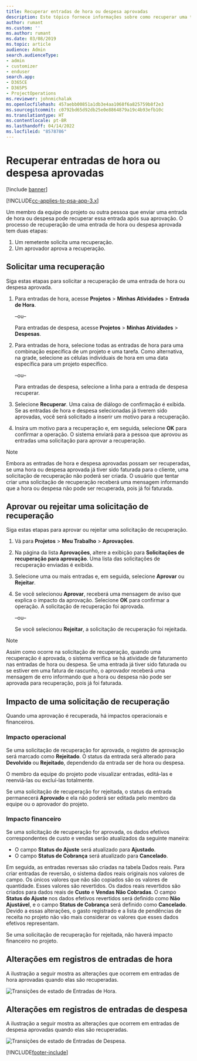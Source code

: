 ```yaml
---
title: Recuperar entradas de hora ou despesa aprovadas
description: Este tópico fornece informações sobre como recuperar uma transação de hora ou despesa aprovada anteriormente.
author: rumant
ms.custom: ''
ms.author: rumant
ms.date: 03/08/2019
ms.topic: article
audience: Admin
search.audienceType:
- admin
- customizer
- enduser
search.app:
- D365CE
- D365PS
- ProjectOperations
ms.reviewer: johnmichalak
ms.openlocfilehash: 457aebb00851a1db3e4aa1068f6a825759b8f2e3
ms.sourcegitcommit: c0792bd65d92db25e0e8864879a19c4b93efb10c
ms.translationtype: HT
ms.contentlocale: pt-BR
ms.lasthandoff: 04/14/2022
ms.locfileid: "8578786"
---
```

# <a name="recall-approved-time-or-expense-entries"></a>Recuperar entradas de hora ou despesa aprovadas

[!include [banner](../includes/psa-now-project-operations.md)]

[!INCLUDE[cc-applies-to-psa-app-3.x](../includes/cc-applies-to-psa-app-3x.md)]

Um membro da equipe do projeto ou outra pessoa que enviar uma entrada de hora ou despesa pode recuperar essa entrada após sua aprovação. O processo de recuperação de uma entrada de hora ou despesa aprovada tem duas etapas:

1. Um remetente solicita uma recuperação.
2. Um aprovador aprova a recuperação.

## <a name="request-a-recall"></a>Solicitar uma recuperação

Siga estas etapas para solicitar a recuperação de uma entrada de hora ou despesa aprovada.

1. Para entradas de hora, acesse **Projetos** \> **Minhas Atividades** \> **Entrada de Hora**.

    –ou–

    Para entradas de despesa, acesse **Projetos** \> **Minhas Atividades** \> **Despesas**.

2. Para entradas de hora, selecione todas as entradas de hora para uma combinação específica de um projeto e uma tarefa. Como alternativa, na grade, selecione as células individuais de hora em uma data específica para um projeto específico.

    –ou–

    Para entradas de despesa, selecione a linha para a entrada de despesa recuperar.

3. Selecione **Recuperar**. Uma caixa de diálogo de confirmação é exibida. Se as entradas de hora e despesa selecionadas já tiverem sido aprovadas, você será solicitado a inserir um motivo para a recuperação.
4. Insira um motivo para a recuperação e, em seguida, selecione **OK** para confirmar a operação. O sistema enviará para a pessoa que aprovou as entradas uma solicitação para aprovar a recuperação.

> [!NOTE]
> Embora as entradas de hora e despesa aprovadas possam ser recuperadas, se uma hora ou despesa aprovada já tiver sido faturada para o cliente, uma solicitação de recuperação não poderá ser criada. O usuário que tentar criar uma solicitação de recuperação receberá uma mensagem informando que a hora ou despesa não pode ser recuperada, pois já foi faturada.

## <a name="approve-or-reject-a-recall-request"></a>Aprovar ou rejeitar uma solicitação de recuperação

Siga estas etapas para aprovar ou rejeitar uma solicitação de recuperação.

1. Vá para **Projetos** \> **Meu Trabalho** \> **Aprovações**.
2. Na página da lista **Aprovações**, altere a exibição para **Solicitações de recuperação para aprovação**. Uma lista das solicitações de recuperação enviadas é exibida.
3. Selecione uma ou mais entradas e, em seguida, selecione **Aprovar** ou **Rejeitar**.
4. Se você selecionou **Aprovar**, receberá uma mensagem de aviso que explica o impacto da aprovação. Selecione **OK** para confirmar a operação. A solicitação de recuperação foi aprovada.

    –ou–

    Se você selecionou **Rejeitar**, a solicitação de recuperação foi rejeitada.

> [!NOTE]
> Assim como ocorre na solicitação de recuperação, quando uma recuperação é aprovada, o sistema verifica se há atividade de faturamento nas entradas de hora ou despesa. Se uma entrada já tiver sido faturada ou se estiver em uma fatura de rascunho, o aprovador receberá uma mensagem de erro informando que a hora ou despesa não pode ser aprovada para recuperação, pois já foi faturada.

## <a name="impact-of-a-recall-request"></a>Impacto de uma solicitação de recuperação

Quando uma aprovação é recuperada, há impactos operacionais e financeiros.

### <a name="operational-impact"></a>Impacto operacional

Se uma solicitação de recuperação for aprovada, o registro de aprovação será marcado como **Rejeitado**. O status da entrada será alterado para **Devolvido** ou **Rejeitado**, dependendo da entrada ser de hora ou despesa.

O membro da equipe do projeto pode visualizar entradas, editá-las e reenviá-las ou excluí-las totalmente.

Se uma solicitação de recuperação for rejeitada, o status da entrada permanecerá **Aprovado** e ela não poderá ser editada pelo membro da equipe ou o aprovador do projeto.

### <a name="financial-impact"></a>Impacto financeiro

Se uma solicitação de recuperação for aprovada, os dados efetivos correspondentes de custo e vendas serão atualizados da seguinte maneira:

- O campo **Status do Ajuste** será atualizado para **Ajustado**.
- O campo **Status de Cobrança** será atualizado para **Cancelado**.

Em seguida, as entradas reversas são criadas na tabela Dados reais. Para criar entradas de reversão, o sistema dados reais originais nos valores de campo. Os únicos valores que não são copiados são os valores de quantidade. Esses valores são revertidos. Os dados reais revertidos são criados para dados reais de **Custo** e **Vendas Não Cobradas**. O campo **Status do Ajuste** nos dados efetivos revertidos será definido como **Não Ajustável**, e o campo **Status de Cobrança** será definido como **Cancelado**. Devido a essas alterações, o gasto registrado e a lista de pendências de receita no projeto não vão mais considerar os valores que esses dados efetivos representam.

Se uma solicitação de recuperação for rejeitada, não haverá impacto financeiro no projeto.

## <a name="changes-to-time-entry-records"></a>Alterações em registros de entradas de hora

A ilustração a seguir mostra as alterações que ocorrem em entradas de hora aprovadas quando elas são recuperadas.

![Transições de estado de Entradas de Hora.](media/TimeEntryStateTransitions.png)

## <a name="changes-to-expense-entry-records"></a>Alterações em registros de entradas de despesa

A ilustração a seguir mostra as alterações que ocorrem em entradas de despesa aprovadas quando elas são recuperadas.

![Transições de estado de Entradas de Despesa.](media/ExpenseEntryStateTransitions.png)


[!INCLUDE[footer-include](../includes/footer-banner.md)]
